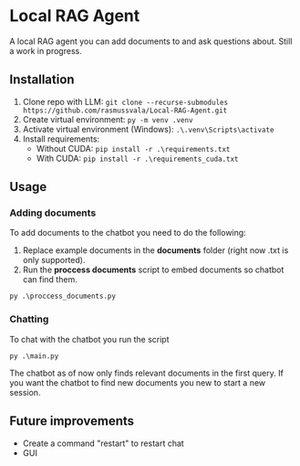 # Local RAG Agent

A local RAG agent you can add documents to and ask questions about. Still a work in progress.

## Installation

1. Clone repo with LLM: `git clone --recurse-submodules https://github.com/rasmussvala/Local-RAG-Agent.git`
2. Create virtual environment: `py -m venv .venv`
3. Activate virtual environment (Windows): `.\.venv\Scripts\activate`
4. Install requirements:
   - Without CUDA: `pip install -r .\requirements.txt`
   - With CUDA: `pip install -r .\requirements_cuda.txt`

## Usage

### Adding documents

To add documents to the chatbot you need to do the following:

1. Replace example documents in the **documents** folder (right now .txt is only supported).
2. Run the **proccess documents** script to embed documents so chatbot can find them.

```
py .\proccess_documents.py
```

### Chatting

To chat with the chatbot you run the script

```
py .\main.py
```

The chatbot as of now only finds relevant documents in the first query. If you want the chatbot to find new documents you new to start a new session.

## Future improvements

- Create a command "restart" to restart chat
- GUI
